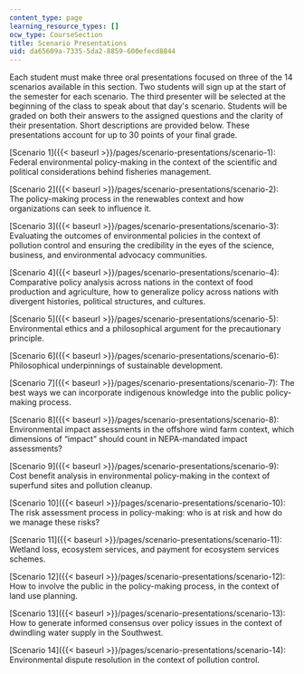 ```yaml
---
content_type: page
learning_resource_types: []
ocw_type: CourseSection
title: Scenario Presentations
uid: da65609a-7335-5da2-8859-600efecd8844
---
```


Each student must make three oral presentations focused on three of the 14 scenarios available in this section. Two students will sign up at the start of the semester for each scenario. The third presenter will be selected at the beginning of the class to speak about that day's scenario. Students will be graded on both their answers to the assigned questions and the clarity of their presentation. Short descriptions are provided below. These presentations account for up to 30 points of your final grade.

[Scenario 1]({{< baseurl >}}/pages/scenario-presentations/scenario-1): Federal environmental policy-making in the context of the scientific and political considerations behind fisheries management.

[Scenario 2]({{< baseurl >}}/pages/scenario-presentations/scenario-2): The policy-making process in the renewables context and how organizations can seek to influence it.

[Scenario 3]({{< baseurl >}}/pages/scenario-presentations/scenario-3): Evaluating the outcomes of environmental policies in the context of pollution control and ensuring the credibility in the eyes of the science, business, and environmental advocacy communities.

[Scenario 4]({{< baseurl >}}/pages/scenario-presentations/scenario-4): Comparative policy analysis across nations in the context of food production and agriculture, how to generalize policy across nations with divergent histories, political structures, and cultures.

[Scenario 5]({{< baseurl >}}/pages/scenario-presentations/scenario-5): Environmental ethics and a philosophical argument for the precautionary principle.

[Scenario 6]({{< baseurl >}}/pages/scenario-presentations/scenario-6): Philosophical underpinnings of sustainable development.

[Scenario 7]({{< baseurl >}}/pages/scenario-presentations/scenario-7): The best ways we can incorporate indigenous knowledge into the public policy-making process.

[Scenario 8]({{< baseurl >}}/pages/scenario-presentations/scenario-8): Environmental impact assessments in the offshore wind farm context, which dimensions of “impact” should count in NEPA-mandated impact assessments?

[Scenario 9]({{< baseurl >}}/pages/scenario-presentations/scenario-9): Cost benefit analysis in environmental policy-making in the context of superfund sites and pollution cleanup.

[Scenario 10]({{< baseurl >}}/pages/scenario-presentations/scenario-10): The risk assessment process in policy-making: who is at risk and how do we manage these risks?

[Scenario 11]({{< baseurl >}}/pages/scenario-presentations/scenario-11): Wetland loss, ecosystem services, and payment for ecosystem services schemes.

[Scenario 12]({{< baseurl >}}/pages/scenario-presentations/scenario-12): How to involve the public in the policy-making process, in the context of land use planning.

[Scenario 13]({{< baseurl >}}/pages/scenario-presentations/scenario-13): How to generate informed consensus over policy issues in the context of dwindling water supply in the Southwest.

[Scenario 14]({{< baseurl >}}/pages/scenario-presentations/scenario-14): Environmental dispute resolution in the context of pollution control.